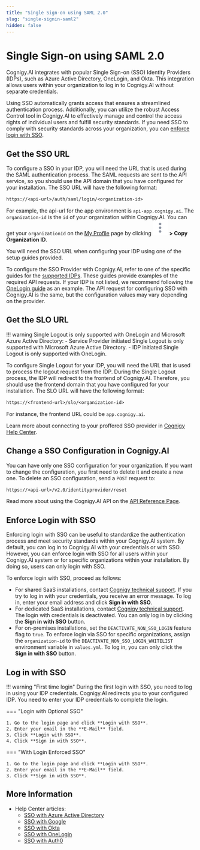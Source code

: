 ```yaml
---
title: "Single Sign-on using SAML 2.0" 
slug: "single-signin-saml2" 
hidden: false 
---
```


# Single Sign-on using SAML 2.0

Cognigy.AI integrates with popular Single Sign-on (SSO) Identity Providers (IDPs), such as Azure Active Directory, OneLogin, and Okta. This integration allows users within your organization to log in to Cognigy.AI without separate credentials.

Using SSO automatically grants access that ensures a streamlined authentication process. Additionally, you can utilize the robust Access Control tool in Cognigy.AI to effectively manage and control the access rights of individual users and fulfill security standards. If you need SSO to comply with security standards across your organization, you can [enforce login with SSO](#enforce-login-with-sso).

## Get the SSO URL

To configure a SSO in your IDP, you will need the URL that is used during the SAML authentication process. The SAML requests are sent to the API service, so you should use the API domain that you have configured for your installation. The SSO URL will have the following format:

```txt
https://<api-url>/auth/saml/login/<organization-id>
``` 

For example, the api-url for the app environment is `api-app.cognigy.ai`. The `organization-id` is the `id` of your organization within Cognigy.AI. You can get your `organizationId` on the [My Profile](../test/interaction-panel/profile.md) page by clicking ![vertical-ellipsis](../../_assets/icons/vertical-ellipsis.svg) **> Copy Organization ID**.

You will need the SSO URL when configuring your IDP using one of the setup guides provided.

To configure the SSO Provider with Cognigy.AI, refer to one of the specific guides for the [supported IDPs](#more-information). These guides provide examples of the required API requests. If your IDP is not listed, we recommend following the [OneLogin guide](https://support.cognigy.com/hc/en-us/articles/360016310699-OneLogin#introduction-0-0) as an example. The API request for configuring SSO with Cognigy.AI is the same, but the configuration values may vary depending on the provider.

## Get the SLO URL


!!! warning
    Single Logout is only supported with OneLogin and Microsoft Azure Active Directory:
        - Service Provider initiated Single Logout is only supported with Microsoft Azure Active Directory.
        - IDP initiated Single Logout is only supported with OneLogin.

To configure Single Logout for your IDP, you will need the URL that is used to process the logout request from the IDP. During the Single Logout process, the IDP will redirect to the frontend of Cognigy.AI. Therefore, you should use the frontend domain that you have configured for your installation. The SLO URL will have the following format:

```txt
https://<frontend-url>/slo/<organization-id>
``` 

For instance, the frontend URL could be `app.cognigy.ai`.

Learn more about connecting to your proffered SSO provider in [Cognigy Help Center](https://support.cognigy.com/hc/en-us/sections/360004563679-Single-Sign-on).

## Change a SSO Configuration in Cognigy.AI

You can have only one SSO configuration for your organization. If you want to change the configuration, you first need to delete it and create a new one. To delete an SSO configuration, send a `POST` request to:

```txt
https://<api-url>/v2.0/identityprovider/reset
``` 

Read more about using the Cognigy.AI API on the [API Reference Page](https://api-trial.cognigy.ai/openapi#post-/v2.0/identityprovider/reset).

## Enforce Login with SSO

Enforcing login with SSO can be useful to standardize the authentication process and meet security standards within your Cognigy.AI system. By default, you can log in to Cognigy.AI with your credentials or with SSO. However, you can enforce login with SSO for all users within your Cognigy.AI system or for specific organizations within your installation. By doing so, users can only login with SSO.

To enforce login with SSO, proceed as follows:

  - For shared SaaS installations, contact [Cognigy technical support](../../help/get-help.md). If you try to log in with your credentials, you receive an error message. To log in, enter your email address and click **Sign in with SSO**.
  - For dedicated SaaS installations, contact [Cognigy technical support](../../help/get-help.md). The login with credentials is deactivated. You can only log in by clicking the **Sign in with SSO** button.
  - For on-premises installations, set the `DEACTIVATE_NON_SSO_LOGIN` feature flag to `true`. To enforce login via SSO for specific organizations, assign the `organization-id` to the `DEACTIVATE_NON_SSO_LOGIN_WHITELIST` environment variable in `values.yml`. To log in, you can only click the **Sign in with SSO** button.

## Log in with SSO

!!! warning "First time login"
    During the first login with SSO, you need to log in using your IDP credentials. Cognigy.AI redirects you to your configured IDP. You need to enter your IDP credentials to complete the login.

=== "Login with Optional SSO"

    1. Go to the login page and click **Login with SSO**.
    2. Enter your email in the **E-Mail** field.
    3. Click **Login with SSO**.
    4. Click **Sign in with SSO**.

=== "With Login Enforced SSO"

    1. Go to the login page and click **Login with SSO**.
    2. Enter your email in the **E-Mail** field.
    3. Click **Sign in with SSO**.

## More Information

- Help Center articles:
    - [SSO with Azure Active Directory](https://support.cognigy.com/hc/en-us/articles/360016310859-Azure-Active-Directory)
    - [SSO with Google](https://support.cognigy.com/hc/en-us/articles/360016274780-Google)
    - [SSO with Okta](https://support.cognigy.com/hc/en-us/articles/360016311079-Okta)
    - [SSO with OneLogin](https://support.cognigy.com/hc/en-us/articles/360016310699-OneLogin)
    - [SSO with Auth0](https://support.cognigy.com/hc/en-us/articles/360018693139)
